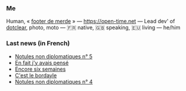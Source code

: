 ### Me

Human, « [footer de merde](https://open-time.net/post/2013/07/17/La-veritable-histoire-du-Footer-de-merde-) » — https://open-time.net — Lead dev' of [dotclear](https://git.dotclear.org/dev/dotclear), photo, moto — 🇫🇷 native, 🇬🇧 speaking, 🇪🇺 living — he/him

### Last news (in French)

<!-- BLOG-POST-LIST:START -->
- [Notules non diplomatiques n° 5](https://open-time.net/post/2022/04/09/Notules-non-diplomatiques-n-5)
- [En fait j&#39;y avais pensé](https://open-time.net/post/2022/04/08/En-fait-j-y-avais-pense)
- [Encore six semaines](https://open-time.net/post/2022/04/07/Encore-six-semaines)
- [C&#39;est le bordayle](https://open-time.net/post/2022/04/06/C-est-le-bordayle)
- [Notules non diplomatiques n° 4](https://open-time.net/post/2022/04/05/Notules-non-diplomatiques-n-4)
<!-- BLOG-POST-LIST:END -->
